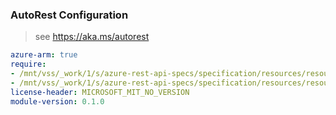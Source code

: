 ### AutoRest Configuration

> see https://aka.ms/autorest

``` yaml
azure-arm: true
require:
- /mnt/vss/_work/1/s/azure-rest-api-specs/specification/resources/resource-manager/Microsoft.Resources/bicep/readme.md
- /mnt/vss/_work/1/s/azure-rest-api-specs/specification/resources/resource-manager/Microsoft.Resources/bicep/readme.go.md
license-header: MICROSOFT_MIT_NO_VERSION
module-version: 0.1.0

```